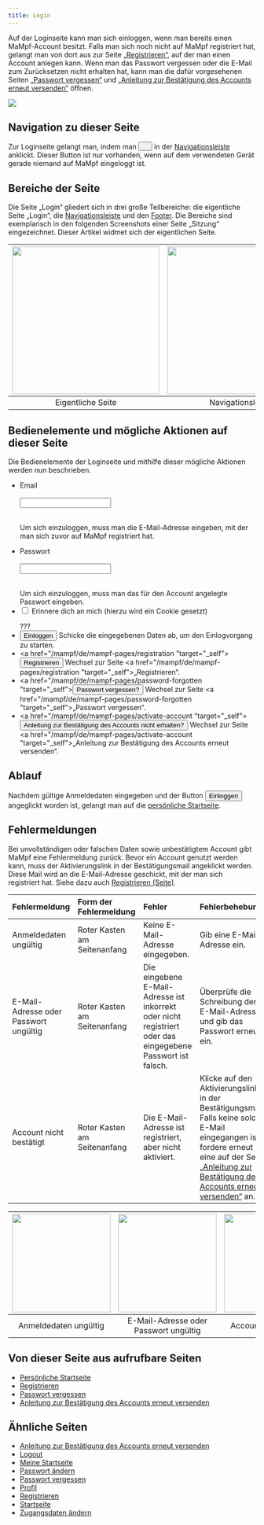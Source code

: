 ```yaml
---
title: Login
---
```


Auf der Loginseite kann man sich einloggen, wenn man bereits einen MaMpf-Account besitzt. Falls man sich noch nicht auf MaMpf registriert hat, gelangt man von dort aus zur Seite [„Registrieren“](registration.md), auf der man einen Account anlegen kann. Wenn man das Passwort vergessen oder die E-Mail zum Zurücksetzen nicht erhalten hat, kann man die dafür vorgesehenen Seiten [„Passwort vergessen“](password-forgotten.md) und [„Anleitung zur Bestätigung des Accounts erneut versenden“](activate-account.md) öffnen.

![](/img/Login_thumb.png)

## Navigation zu dieser Seite
Zur Loginseite gelangt man, indem man <button name="button"><img src="https://media.githubusercontent.com/media/MaMpf-HD/mampf/docs/docs/static/img/sign-in-alt-solid.png" width="12" height="12"/></button> in der [Navigationsleiste](nav-bar.md) anklickt. Dieser Button ist nur vorhanden, wenn auf dem verwendeten Gerät gerade niemand auf MaMpf eingeloggt ist.

## Bereiche der Seite
Die Seite „Login“ gliedert sich in drei große Teilbereiche: die eigentliche Seite „Login“, die [Navigationsleiste](nav-bar.md) und den [Footer](footer.md). Die Bereiche sind exemplarisch in den folgenden Screenshots einer Seite „Sitzung“ eingezeichnet. Dieser Artikel widmet sich der eigentlichen Seite.

|<img src="https://media.githubusercontent.com/media/MaMpf-HD/mampf/docs/docs/static/img/Eigentliche_Seite_keine_Sidebar.png" height="300"/> |<img src="https://media.githubusercontent.com/media/MaMpf-HD/mampf/docs/docs/static/img/Navigationsleiste_keine_Sidebar.png" height="300"/>  | <img src="https://media.githubusercontent.com/media/MaMpf-HD/mampf/docs/docs/static/img/Footer_keine_Sidebar.png" height="300"/>|
|:---: | :---: | :---:|
|Eigentliche Seite|Navigationsleiste|Footer|

## Bedienelemente und mögliche Aktionen auf dieser Seite
Die Bedienelemente der Loginseite und mithilfe dieser mögliche Aktionen werden nun beschrieben.

* <form>
     <p>
        <label for="fname">Email</label><br></br>
        <input type="text" id="fname" name="fname"></input><br></br>
     </p>
  </form>
  Um sich einzuloggen, muss man die E-Mail-Adresse eingeben, mit der man sich zuvor auf MaMpf registriert hat.
* <form>
     <p>
        <label for="fname">Passwort</label><br></br>
        <input type="password" id="fname" name="fname"></input><br></br>
     </p>
  </form>
  Um sich einzuloggen, muss man das für den Account angelegte Passwort eingeben.
* <form>
     <input type="checkbox" id="cook" name="cook"></input>
     <label for="cook"> Erinnere dich an mich (hierzu wird ein Cookie gesetzt)</label>
  </form> ???
* <button name="button">Einloggen</button> Schicke die eingegebenen Daten ab, um den Einlogvorgang zu starten.
* <a href="/mampf/de/mampf-pages/registration "target="_self"><button>Registrieren</button></a> Wechsel zur Seite <a href="/mampf/de/mampf-pages/registration "target="_self">„Registrieren“</a>.
* <a href="/mampf/de/mampf-pages/password-forgotten "target="_self"><button>Passwort vergessen?</button></a> Wechsel zur Seite <a href="/mampf/de/mampf-pages/password-forgotten "target="_self">„Passwort vergessen“</a>.
* <a href="/mampf/de/mampf-pages/activate-account "target="_self"><button>Anleitung zur Bestätigung des Accounts nicht erhalten?</button></a> Wechsel zur Seite <a href="/mampf/de/mampf-pages/activate-account "target="_self">„Anleitung zur Bestätigung des Accounts erneut versenden“</a>.

## Ablauf
Nachdem gültige Anmeldedaten eingegeben und der Button <a href="/mampf/de/mampf-pages/my-home-page" target="_self"><button name="button">Einloggen</button></a> angeglickt worden ist, gelangt man auf die [persönliche Startseite](my-home-page.md).

## Fehlermeldungen
Bei unvollständigen oder falschen Daten sowie unbestätigtem Account gibt MaMpf eine Fehlermeldung zurück. Bevor ein Account genutzt werden kann, muss der Aktivierungslink in der Bestätigungsmail angeklickt werden. Diese Mail wird an die E-Mail-Adresse geschickt, mit der man sich registriert hat. Siehe dazu auch [Registrieren (Seite)](registration.md).

| **Fehlermeldung** | **Form der Fehlermeldung** | **Fehler** | **Fehlerbehebung** |
|:------------------ |:--------------------| :--------------------|:-----------------|
| Anmeldedaten ungültig | Roter Kasten am Seitenanfang | Keine E-Mail-Adresse eingegeben. | Gib eine E-Mail-Adresse ein. |
| E-Mail-Adresse oder Passwort ungültig | Roter Kasten am Seitenanfang | Die eingebene E-Mail-Adresse ist inkorrekt oder nicht registriert oder das eingegebene Passwort ist falsch. | Überprüfe die Schreibung der E-Mail-Adresse und gib das Passwort erneut ein. |
|Account nicht bestätigt | Roter Kasten am Seitenanfang | Die E-Mail-Adresse ist registriert, aber nicht aktiviert. | Klicke auf den Aktivierungslink in der Bestätigungsmail. Falls keine solche E-Mail eingegangen ist, fordere erneut eine auf der Seite [„Anleitung zur Bestätigung des Accounts erneut versenden“](activate-account.md) an. |

|<img src="https://media.githubusercontent.com/media/MaMpf-HD/mampf/docs/docs/static/img/Login_ungueltige_Anmeldedaten.png" height="200"/> |<img src="https://media.githubusercontent.com/media/MaMpf-HD/mampf/docs/docs/static/img/Login_Mail_PW_ungueltig.png" height="200"/>  | <img src="https://media.githubusercontent.com/media/MaMpf-HD/mampf/docs/docs/static/img/Account_nicht_bestaetigt.png" height="200"/>|
|:---: | :---: | :---:|
|Anmeldedaten ungültig|E-Mail-Adresse oder Passwort ungültig |Account nicht bestätigt |

## Von dieser Seite aus aufrufbare Seiten
* [Persönliche Startseite](my-home-page.md)
* [Registrieren](registration.md)
* [Passwort vergessen](password-forgotten.md)
* [Anleitung zur Bestätigung des Accounts erneut versenden](activate-account.md)

## Ähnliche Seiten
* [Anleitung zur Bestätigung des Accounts erneut versenden](activate-account.md)
* [Logout](logout.md)
* [Meine Startseite](my-home-page.md)
* [Passwort ändern](change-password.md)
* [Passwort vergessen](password-forgotten.md)
* [Profil](profile.md)
* [Registrieren](registration.md)
* [Startseite](home-page.md)
* [Zugangsdaten ändern](change-login-data.md)

